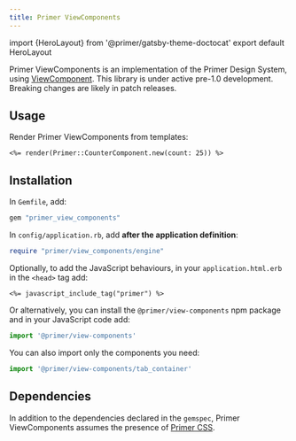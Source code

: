 ```yaml
---
title: Primer ViewComponents
---
```


import {HeroLayout} from '@primer/gatsby-theme-doctocat'
export default HeroLayout

Primer ViewComponents is an implementation of the Primer Design System, using [ViewComponent](https://github.com/github/view_component).
<Note variant="warning">This library is under active pre-1.0 development. Breaking changes are likely in patch releases.</Note>

## Usage

Render Primer ViewComponents from templates:

```erb
<%= render(Primer::CounterComponent.new(count: 25)) %>
```

## Installation

In `Gemfile`, add:

```ruby
gem "primer_view_components"
```

In `config/application.rb`, add **after the application definition**:

```ruby
require "primer/view_components/engine"
```

Optionally, to add the JavaScript behaviours, in your `application.html.erb` in the `<head>` tag add:

```erb
<%= javascript_include_tag("primer") %>
```

Or alternatively, you can install the `@primer/view-components` npm package and in your JavaScript code add:

```js
import '@primer/view-components'
```

You can also import only the components you need:

```js
import '@primer/view-components/tab_container'
```

## Dependencies

In addition to the dependencies declared in the `gemspec`, Primer ViewComponents assumes the presence of [Primer CSS](https://primer.style/css/getting-started).
